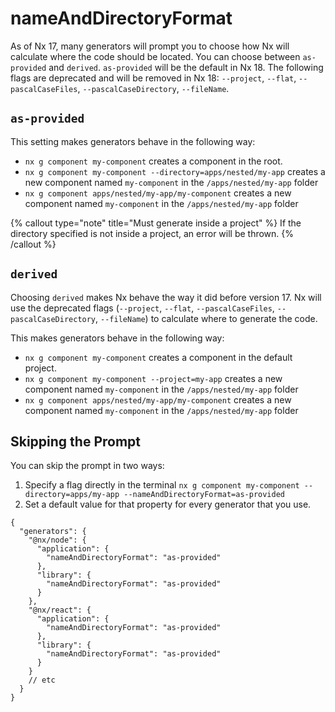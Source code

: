 # nameAndDirectoryFormat

As of Nx 17, many generators will prompt you to choose how Nx will calculate where the code should be located. You can choose between `as-provided` and `derived`. `as-provided` will be the default in Nx 18. The following flags are deprecated and will be removed in Nx 18: `--project`, `--flat`, `--pascalCaseFiles`, `--pascalCaseDirectory`, `--fileName`.

## `as-provided`

This setting makes generators behave in the following way:

- `nx g component my-component` creates a component in the root.
- `nx g component my-component --directory=apps/nested/my-app` creates a new component named `my-component` in the `/apps/nested/my-app` folder
- `nx g component apps/nested/my-app/my-component` creates a new component named `my-component` in the `/apps/nested/my-app` folder

{% callout type="note" title="Must generate inside a project" %}
If the directory specified is not inside a project, an error will be thrown.
{% /callout %}

## `derived`

Choosing `derived` makes Nx behave the way it did before version 17. Nx will use the deprecated flags (`--project`, `--flat`, `--pascalCaseFiles`, `--pascalCaseDirectory`, `--fileName`) to calculate where to generate the code.

This makes generators behave in the following way:

- `nx g component my-component` creates a component in the default project.
- `nx g component my-component --project=my-app` creates a new component named `my-component` in the `/apps/nested/my-app` folder
- `nx g component apps/nested/my-app/my-component` creates a new component named `my-component` in the `/apps/nested/my-app` folder

## Skipping the Prompt

You can skip the prompt in two ways:

1. Specify a flag directly in the terminal `nx g component my-component --directory=apps/my-app --nameAndDirectoryFormat=as-provided`
2. Set a default value for that property for every generator that you use.

```jsonc {% fileName="nx.json" %}
{
  "generators": {
    "@nx/node": {
      "application": {
        "nameAndDirectoryFormat": "as-provided"
      },
      "library": {
        "nameAndDirectoryFormat": "as-provided"
      }
    },
    "@nx/react": {
      "application": {
        "nameAndDirectoryFormat": "as-provided"
      },
      "library": {
        "nameAndDirectoryFormat": "as-provided"
      }
    }
    // etc
  }
}
```
